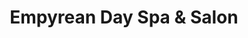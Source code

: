 ---
title: "Empyrean Day Spa & Salon"
url: /edinboro/empyrean-day-spa-and-salon/
shop: hairdresser
---